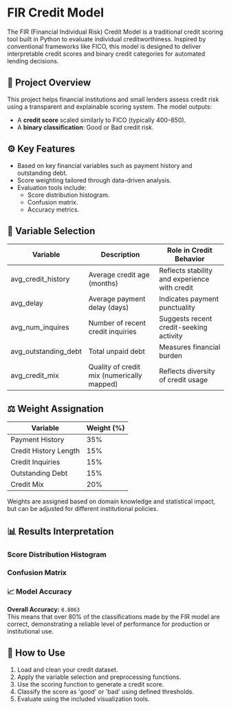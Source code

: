 # FIR Credit Model

The FIR (Financial Individual Risk) Credit Model is a traditional credit scoring tool built in Python to evaluate individual creditworthiness. Inspired by conventional frameworks like FICO, this model is designed to deliver interpretable credit scores and binary credit categories for automated lending decisions.

## 📌 Project Overview

This project helps financial institutions and small lenders assess credit risk using a transparent and explainable scoring system. The model outputs:

- A **credit score** scaled similarly to FICO (typically 400–850).
- A **binary classification**: Good or Bad credit risk.

## ⚙️ Key Features

- Based on key financial variables such as payment history and outstanding debt.
- Score weighting tailored through data-driven analysis.
- Evaluation tools include:
  - Score distribution histogram.
  - Confusion matrix.
  - Accuracy metrics.

## 🧮 Variable Selection

| Variable                | Description                                               | Role in Credit Behavior                                   |
|-------------------------|-----------------------------------------------------------|------------------------------------------------------------|
| avg_credit_history      | Average credit age (months)                               | Reflects stability and experience with credit              |
| avg_delay               | Average payment delay (days)                              | Indicates payment punctuality                              |
| avg_num_inquires        | Number of recent credit inquiries                         | Suggests recent credit-seeking activity                    |
| avg_outstanding_debt    | Total unpaid debt                                         | Measures financial burden                                  |
| avg_credit_mix          | Quality of credit mix (numerically mapped)                | Reflects diversity of credit usage                         |

## ⚖️ Weight Assignation

| Variable                | Weight (%) |
|-------------------------|------------|
| Payment History         | 35%        |
| Credit History Length   | 15%        |
| Credit Inquiries        | 15%        |
| Outstanding Debt        | 15%        |
| Credit Mix              | 20%        |

Weights are assigned based on domain knowledge and statistical impact, but can be adjusted for different institutional policies.

## 📊 Results Interpretation

### Score Distribution Histogram



### Confusion Matrix


### 📈 Model Accuracy

**Overall Accuracy:** `0.8063`  
This means that over 80% of the classifications made by the FIR model are correct, demonstrating a reliable level of performance for production or institutional use.

## 🧠 How to Use

1. Load and clean your credit dataset.
2. Apply the variable selection and preprocessing functions.
3. Use the scoring function to generate a credit score.
4. Classify the score as 'good' or 'bad' using defined thresholds.
5. Evaluate using the included visualization tools.

